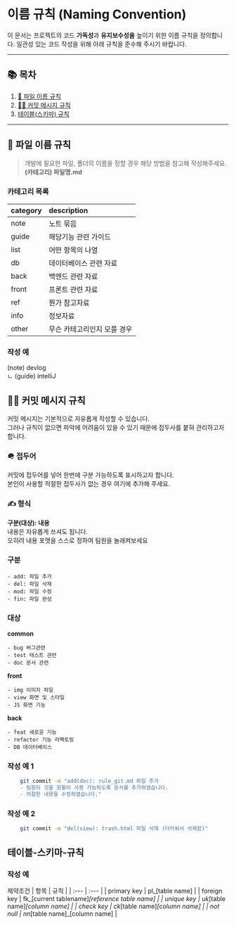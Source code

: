 # 이름 규칙 (Naming Convention)

이 문서는 프로젝트의 코드 **가독성**과 **유지보수성을** 높이기 위한 이름 규칙을 정의합니다.
일관성 있는 코드 작성을 위해 아래 규칙을 준수해 주시기 바랍니다.

---

## 📚 목차
1. [📁 파일 이름 규칙](#📁-파일-이름-규칙)
2. [🥷🏿 커밋 메시지 규칙](#🥷🏿-커밋-메시지-규칙)
3. [ 테이블(스키마) 규칙](#테이블-스키마-규칙)

---

## 📁 파일 이름 규칙
> 개발에 필요한 파일, 폴더의 이름을 정할 경우 해당 방법을 참고해 작성해주세요.  
**(카테고리) 파일명.md**

### 카테고리 목록

| category | description |
| :--- | :--- |
| note | 노트 묶음 |
| guide | 해당기능 관련 가이드 |
| list | 어떤 항목의 나열 |
| db | 데이터베이스 관련 자료 |
| back | 백엔드 관련 자료 |
| front | 프론트 관련 자료 |
| ref | 뭔가 참고자료 |
| info | 정보자료 |
| other | 무슨 카테고리인지 모를 경우 |

### 작성 예
(note) devlog  
 ㄴ (guide) intelliJ

## 🥷🏿 커밋 메시지 규칙
커밋 메시지는 기본적으로 자유롭게 작성할 수 있습니다.  
그러나 규칙이 없으면 파악에 어려움이 있을 수 있기 때문에 접두사를 붙혀 관리하고자 합니다.  

### 🪖 접두어
커밋에 접두어를 넣어 한번에 구분 가능하도록 표시하고자 합니다.  
본인이 사용할 적절한 접두사가 없는 경우 여기에 추가해 주세요.  

### ✍️ 형식
**구분(대상): 내용**   
내용은 자유롭게 쓰셔도 됩니다.  
오히려 내용 포맷을 스스로 정하여 팀원을 놀래켜보세요

### 구분
```
- add: 파일 추가
- del: 파일 삭제
- mod: 파일 수정 
- fin: 파일 완성
```
### 대상 

**common**
```
- bug 버그관련  
- test 테스트 관련
- doc 문서 관련
```

**front**
```
- img 이미지 파일
- view 화면 및 스타일
- JS 화면 기능
```

**back**
```
- feat 새로운 기능
- refactor 기능 리팩토링
- DB 데이터베이스
```

### 작성 예 1
```bash
	git commit -m "add(doc): rule_git.md 파일 추가
	- 팀원이 깃을 원활이 사용 가능하도록 문서를 추가하였습니다.
	- 자잘한 내용을 수정하였습니다."
```

### 작성 예 2
```bash
	git commit -m "del(view): trash.html 파일 삭제 (더러워서 삭제함)"
```


## 테이블-스키마-규칙

### 작성 예
제약조건
| 항목 | 규칙 |
| :--- | :--- |
| primary key | pl_[table name] |
| foreign key | fk_[current tablename]_[reference table name] |
| unique key | uk_[table name]_[column name] |
| check key | ck_[table name]_[column name] |
| not null | nn_[table name]_[column name] |
